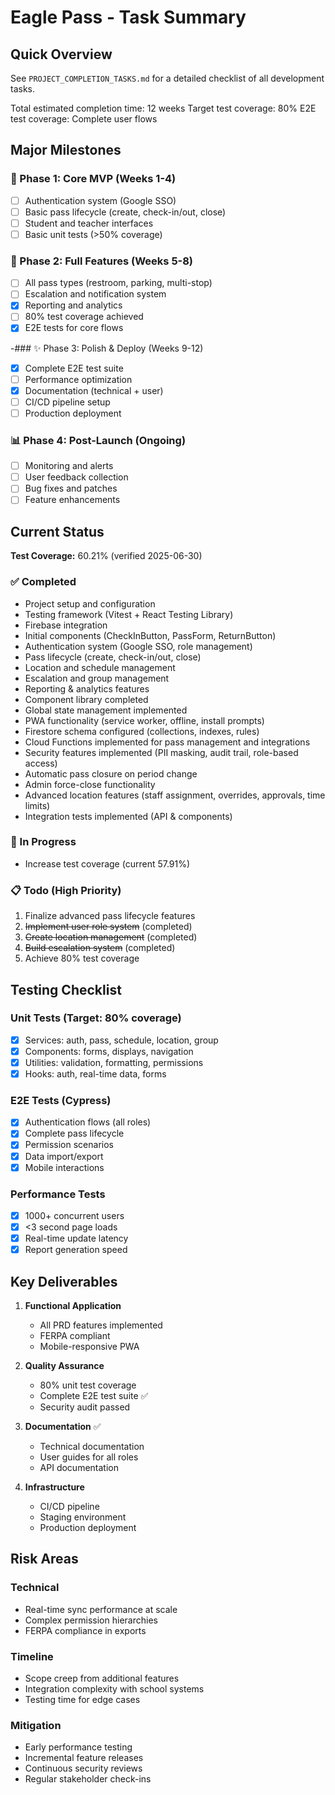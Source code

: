 # Eagle Pass - Task Summary

## Quick Overview

See `PROJECT_COMPLETION_TASKS.md` for a detailed checklist of all development tasks.

Total estimated completion time: 12 weeks
Target test coverage: 80%
E2E test coverage: Complete user flows

## Major Milestones

### 🚀 Phase 1: Core MVP (Weeks 1-4)

- [ ] Authentication system (Google SSO)
- [ ] Basic pass lifecycle (create, check-in/out, close)
- [ ] Student and teacher interfaces
- [ ] Basic unit tests (>50% coverage)

### 🔧 Phase 2: Full Features (Weeks 5-8)

- [ ] All pass types (restroom, parking, multi-stop)
- [ ] Escalation and notification system
- [x] Reporting and analytics
- [ ] 80% test coverage achieved
- [x] E2E tests for core flows

-### ✨ Phase 3: Polish & Deploy (Weeks 9-12)

- [x] Complete E2E test suite
- [ ] Performance optimization
- [x] Documentation (technical + user)
- [ ] CI/CD pipeline setup
- [ ] Production deployment

### 📊 Phase 4: Post-Launch (Ongoing)

- [ ] Monitoring and alerts
- [ ] User feedback collection
- [ ] Bug fixes and patches
- [ ] Feature enhancements

## Current Status

**Test Coverage:** 60.21% (verified 2025-06-30)

### ✅ Completed

- Project setup and configuration
- Testing framework (Vitest + React Testing Library)
- Firebase integration
- Initial components (CheckInButton, PassForm, ReturnButton)
- Authentication system (Google SSO, role management)
- Pass lifecycle (create, check-in/out, close)
- Location and schedule management
- Escalation and group management
- Reporting & analytics features
- Component library completed
- Global state management implemented
- PWA functionality (service worker, offline, install prompts)
- Firestore schema configured (collections, indexes, rules)
- Cloud Functions implemented for pass management and integrations
- Security features implemented (PII masking, audit trail, role-based access)
- Automatic pass closure on period change
- Admin force-close functionality
- Advanced location features (staff assignment, overrides, approvals, time limits)
- Integration tests implemented (API & components)

### 🔄 In Progress
- Increase test coverage (current 57.91%)


### 📋 Todo (High Priority)

1. Finalize advanced pass lifecycle features
2. ~~Implement user role system~~ (completed)
3. ~~Create location management~~ (completed)
4. ~~Build escalation system~~ (completed)
5. Achieve 80% test coverage

## Testing Checklist

### Unit Tests (Target: 80% coverage)

- [x] Services: auth, pass, schedule, location, group
- [x] Components: forms, displays, navigation
- [x] Utilities: validation, formatting, permissions
- [x] Hooks: auth, real-time data, forms

### E2E Tests (Cypress)

- [x] Authentication flows (all roles)
- [x] Complete pass lifecycle
- [x] Permission scenarios
- [x] Data import/export
- [x] Mobile interactions

### Performance Tests

- [x] 1000+ concurrent users
- [x] <3 second page loads
- [x] Real-time update latency
- [x] Report generation speed

## Key Deliverables

1. **Functional Application**
   - All PRD features implemented
   - FERPA compliant
   - Mobile-responsive PWA

2. **Quality Assurance**
   - 80% unit test coverage
   - Complete E2E test suite ✅
   - Security audit passed

3. **Documentation** ✅
   - Technical documentation
   - User guides for all roles
   - API documentation

4. **Infrastructure**
   - CI/CD pipeline
   - Staging environment
   - Production deployment

## Risk Areas

### Technical

- Real-time sync performance at scale
- Complex permission hierarchies
- FERPA compliance in exports

### Timeline

- Scope creep from additional features
- Integration complexity with school systems
- Testing time for edge cases

### Mitigation

- Early performance testing
- Incremental feature releases
- Continuous security reviews
- Regular stakeholder check-ins
